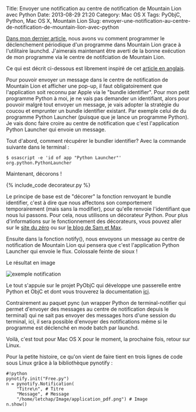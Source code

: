 Title: Envoyer une notification au centre de notification de Mountain Lion avec Python
Date: 2013-08-29 21:20
Category: Mac OS X
Tags: PyObjC, Python, Mac OS X, Mountain Lion
Slug: envoyer-une-notification-au-centre-de-notification-de-mountain-lion-avec-python

[Dans mon dernier article]({filename}/demarrage-automatique-de-travaux-avec-launchd.markdown "Démarrage automatique de travaux avec launchd"), nous avons vu comment programmer le déclenchement périodique d'un programme dans Mountain Lion grace à l'utilitaire launchd. J'aimerais maintenant être averti de la bonne exécution de mon programme via le centre de notifciation de Mountain Lion.

Ce qui est décrit ci-dessous est librement inspiré de cet [article en anglais](http://dbader.org/blog/alfred-timer-extension "A countdown timer extension for Alfred").

Pour pouvoir envoyer un message dans le centre de notification de Mountain Lion et afficher une pop-up, il faut obligatoirement que l'application soit reconnu par Apple via le "bundle identifier". Pour mon petit programme Python à moi, je ne vais pas demander un identifiant, alors pour pouvoir malgré tout envoyer un message, je vais adopter la stratégie du coucou et emprunter un bundle identifier existant. Par exemple celui de du programme Python Launcher (puisque que je lance un programme Python). Je vais donc faire croire au centre de notification que c'est l'application Python Launcher qui envoie un message.

Tout d'abord, comment récupérer le bundler identifier? Avec la commande suivante dans le terminal :

    $ osascript -e 'id of app "Python Launcher"'
    org.python.PythonLauncher

Maintenant, décorons !

{% include_code decorateur.py %}

Le principe de base est de "décorer" la fonction renvoyant le bundle identifier, c'est à dire que nous affectons son comportement temporairement (mais sans la modifier), pour qu'elle renvoie l'identifiant que nous lui passons. Pour cela, nous utilisons un décorateur Python. Pour plus d'informations sur le fonctionnement des décorateurs, vous pouvez aller sur le [site du zéro](http://www.siteduzero.com/informatique/tutoriels/apprenez-a-programmer-en-python/les-decorateurs "Les décorateurs Python") ou sur [le blog de Sam et Max](http://sametmax.com/comprendre-les-decorateurs-python-pas-a-pas-partie-1/ "Les décorateurs Python première partie").

Ensuite dans la fonction notify(), nous envoyons un message au centre de notification de Mountain Lion qui pensera que c'est l'application Python Launcher qui envoie le flux. Colossale feinte de sioux !

Le résultat en image

![exemple notification]({filename}/images/notif.png)

Le tout s'appuie sur le projet PyObjC qui développe une passerelle entre Python et ObjC et dont vous trouverez la documentation [ici](http://pythonhosted.org/pyobjc/ "Python ObjC").

Contrairement au paquet pync (un wrapper Python de terminal-notifier qui permet d'envoyer des messages au centre de notification depuis le terminal) qui ne sait pas envoyer des messages hors d'une session du terminal, ici, il sera possible d'envoyer des notifications même si le programme est déclenché en mode batch par launchd.

Voilà, c'est tout pour Mac OS X pour le moment, la prochaine fois, retour sur Linux. 

Pour la petite histoire, ce qu'on vient de faire tient en trois lignes de code sous Linux grâce à la bibliothèque pynotify :
	
	#!python
    pynotify.init("Free.py")
    n = pynotify.Notification(
        "Titre\n", # Titre
        "Message", # Message
        "/home/letchap/Image/application_pdf.png") # Image
    n.show()

